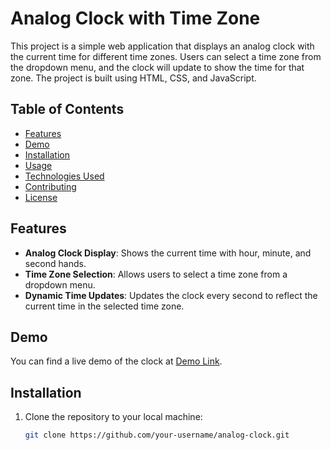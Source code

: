 # Analog Clock with Time Zone

This project is a simple web application that displays an analog clock with the current time for different time zones. Users can select a time zone from the dropdown menu, and the clock will update to show the time for that zone. The project is built using HTML, CSS, and JavaScript.

## Table of Contents
- [Features](#features)
- [Demo](#demo)
- [Installation](#installation)
- [Usage](#usage)
- [Technologies Used](#technologies-used)
- [Contributing](#contributing)
- [License](#license)

## Features

- **Analog Clock Display**: Shows the current time with hour, minute, and second hands.
- **Time Zone Selection**: Allows users to select a time zone from a dropdown menu.
- **Dynamic Time Updates**: Updates the clock every second to reflect the current time in the selected time zone.

## Demo

  You can find a live demo of the clock at [Demo Link](https://your-website.com/).

## Installation

1. Clone the repository to your local machine:

   ```bash
   git clone https://github.com/your-username/analog-clock.git
